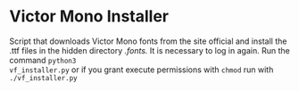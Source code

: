 # Victor Mono Installer

Script that downloads Victor Mono fonts from the site
official and install the .ttf files in the hidden directory *.fonts.* 
It is necessary to log in again.
Run the command <code>python3 vf_installer.py</code> or if you grant
execute permissions with <code>chmod</code> run with <code>./vf_installer.py</code>